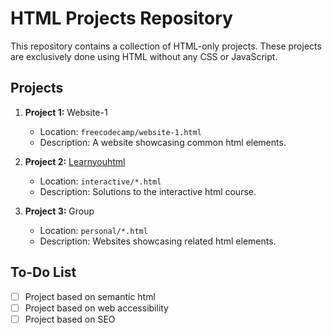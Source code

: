 # HTML Projects Repository

This repository contains a collection of HTML-only projects. These projects are exclusively done using HTML without any CSS or JavaScript.

## Projects

1. **Project 1:** Website-1
   - Location: `freecodecamp/website-1.html`
   - Description: A website showcasing common html elements.

2. **Project 2:** [Learnyouhtml](https://github.com/denysdovhan/learnyouhtml)
   - Location: `interactive/*.html`
   - Description: Solutions to the interactive html course.

3. **Project 3:** Group
   - Location: `personal/*.html`
   - Description: Websites showcasing related html elements.

## To-Do List

- [ ] Project based on semantic html
- [ ] Project based on web accessibility
- [ ] Project based on SEO